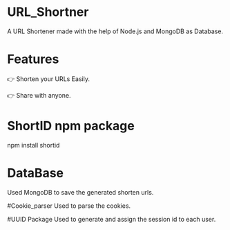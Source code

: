 # URL_Shortner

A URL Shortener made with the help of Node.js and MongoDB as Database.

# Features 
👉 Shorten your URLs Easily.

👉 Share with anyone.

# ShortID npm package 
npm install shortid

# DataBase
Used MongoDB to save the generated shorten urls.

#Cookie_parser
Used to parse the cookies.

#UUID Package
Used to generate and assign the session id to each user.
